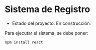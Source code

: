 <h1> Sistema de Registro</h1>

- Estado del proyecto: En construcción.

Para ejecutar el sistema, se debe poner:

```npm install react```
